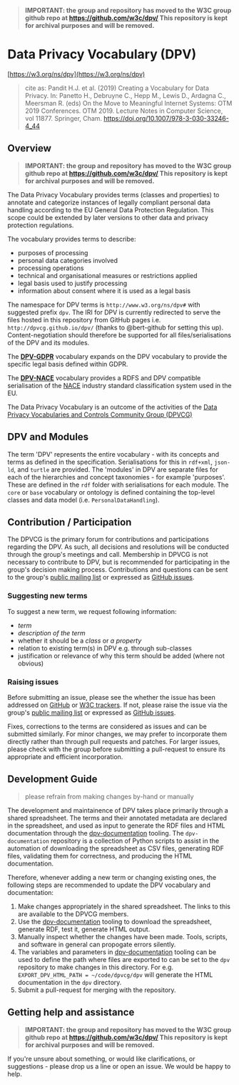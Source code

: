 > **IMPORTANT: the group and repository has moved to the W3C group github repo at https://github.com/w3c/dpv/ This repository is kept for archival purposes and will be removed.**

# Data Privacy Vocabulary (DPV)

[https://w3.org/ns/dpv](https://w3.org/ns/dpv)

>  cite as: Pandit H.J. et al. (2019) Creating a Vocabulary for Data Privacy. In:  Panetto H., Debruyne C., Hepp M., Lewis D., Ardagna C., Meersman R.  (eds) On the Move to Meaningful Internet Systems: OTM 2019 Conferences.  OTM 2019. Lecture Notes in Computer Science, vol 11877. Springer, Cham.  https://doi.org/10.1007/978-3-030-33246-4_44

## Overview

> **IMPORTANT: the group and repository has moved to the W3C group github repo at https://github.com/w3c/dpv/ This repository is kept for archival purposes and will be removed.**

The Data Privacy Vocabulary provides terms (classes and properties) to annotate and categorize instances of legally compliant personal data handling according to the EU General Data Protection Regulation. This scope could be extended by later versions to other data and privacy protection regulations. 

The vocabulary provides terms to describe:

* purposes of processing
* personal data categories involved
* processing operations
* technical and organisational measures or restrictions applied
* legal basis used to justify processing
* information about consent where it is used as a legal basis

The namespace for DPV terms is `http://www.w3.org/ns/dpv#` with suggested prefix `dpv`. The IRI for DPV is currently redirected to serve the files hosted in this repository from GitHub pages i.e. `http://dpvcg.github.io/dpv/` (thanks to @bert-github for setting this up). Content-negotiation should therefore be supported for all files/serialisations of the DPV and its modules.

The [**DPV-GDPR**](https://github.com/dpvcg/dpv-gdpr) vocabulary expands on the DPV vocabulary to provide the specific legal basis defined within GDPR.

The [**DPV-NACE**](https://github.com/dpvcg/dpv-nace) vocabulary provides a RDFS and DPV compatible serialisation of the  [NACE](https://ec.europa.eu/eurostat/ramon/nomenclatures/index.cfm?TargetUrl=LST_NOM_DTL&StrNom=NACE_REV2) industry standard classification system used in the EU.

The Data Privacy Vocabulary is an outcome of the activities of the [Data Privacy Vocabularies and Controls Community Group (DPVCG)](https://www.w3.org/community/dpvcg/) 

## DPV and Modules

The term 'DPV' represents the entire vocabulary - with its concepts and terms as defined in the specification. Serialisations for this in `rdf+xml`, `json-ld`, and `turtle` are provided. The 'modules' in DPV are separate files for each of the hierarchies and concept taxonomies - for example 'purposes'. These are defined in the `rdf` folder with serialisations for each module. The `core` or `base` vocabulary or ontology is defined containing the top-level classes and data model (i.e. `PersonalDataHandling`).

## Contribution / Participation

The DPVCG is the primary forum for contributions and participations regarding the DPV. As such, all decisions and resolutions will be conducted through the group's meetings and call. Membership in DPVCG is not necessary to contribute to DPV, but is recommended for participating in the group's decision making process. Contributions and questions can be sent to the group's [public mailing list](https://lists.w3.org/Archives/Public/public-dpvcg/) or expressed as [GitHub issues](https://github.com/dpvcg/dpv/issues). 

### Suggesting new terms

To suggest a new term, we request following information:

* _term_ 
* _description of the term_
* whether it should be a _class_ or _a property_
* relation to existing term(s) in DPV e.g. through sub-classes
* justification or relevance of why this term should be added (where not obvious)

### Raising issues

Before submitting an issue, please see the whether the issue has been addressed on [GitHub](https://github.com/dpvcg/dpv/issues) or [W3C trackers](https://www.w3.org/community/dpvcg/track/). If not, please raise the issue via the group's [public mailing list](https://lists.w3.org/Archives/Public/public-dpvcg/) or expressed as [GitHub issues](https://github.com/dpvcg/dpv/issues). 

Fixes, corrections to the terms are considered as issues and can be submitted similarly. For minor changes, we may prefer to incorporate them directly rather than through pull requests and patches. For larger issues, please check with the group before submitting a pull-request to ensure its appropriate and efficient incorporation.

## Development Guide

> please refrain from making changes by-hand or manually

The development and maintainence of DPV takes place primarily through a shared spreadsheet. The terms and their annotated metadata are declared in the spreadsheet, and used as input to generate the RDF files and HTML documentation through the [dpv-documentation](https://github.com/coolharsh55/dpv-documentation) tooling. The `dpv-documentation` repository is a collection of Python scripts to assist in the automation of downloading the spreadsheet as CSV files, generating RDF files, validating them for correctness, and producing the HTML documentation.

Therefore, whenever adding a new term or changing existing ones, the following steps are recommended to update the DPV vocabulary and documentation:

1. Make changes appropriately in the shared spreadsheet. The links to this are available to the DPVCG members.
2. Use the [dpv-documentation](https://github.com/coolharsh55/dpv-documentation) tooling to download the spreadsheet, generate RDF, test it, generate HTML output. 
3. Manually inspect whether the changes have been made. Tools, scripts, and software in general can propogate errors silently. 
4. The variables and parameters in  [dpv-documentation](https://github.com/coolharsh55/dpv-documentation) tooling can be used to define the path where files are exported to can be set to the `dpv` repository to make changes in this directory. For e.g. `EXPORT_DPV_HTML_PATH = ~/code/dpvcg/dpv` will generate the HTML documentation in the `dpv` directory. 
5. Submit a pull-request for merging with the repository.

## Getting help and assistance

> **IMPORTANT: the group and repository has moved to the W3C group github repo at https://github.com/w3c/dpv/ This repository is kept for archival purposes and will be removed.**

If you're unsure about something, or would like clarifications, or suggestions - please drop us a line or open an issue. We would be happy to help.
